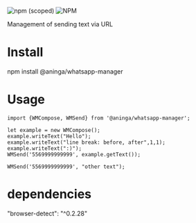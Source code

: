 ![npm (scoped)](https://img.shields.io/npm/v/@aninga/whatsapp-manager)
![NPM](https://img.shields.io/npm/l/@aninga/whatsapp-manager)

Management of sending text via URL

# Install
npm install @aninga/whatsapp-manager 

# Usage
```
import {WMCompose, WMSend} from '@aninga/whatsapp-manager';

let example = new WMCompose();
example.writeText("Hello");
example.writeText("line break: before, after",1,1);
example.writeText(":)");
WMSend('5569999999999', example.getText());

WMSend('5569999999999', "other text");

```

# dependencies
"browser-detect": "^0.2.28"